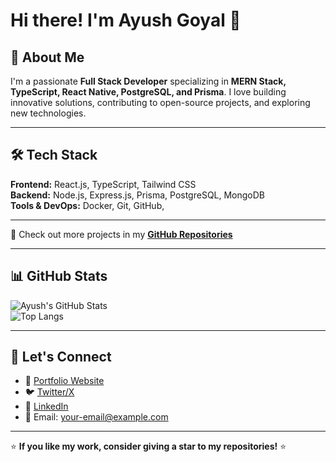 # Hi there! I'm Ayush Goyal 👋


## 🚀 About Me

I'm a passionate **Full Stack Developer** specializing in **MERN Stack, TypeScript, React Native, PostgreSQL, and Prisma**. I love building innovative solutions, contributing to open-source projects, and exploring new technologies. 


---

## 🛠️ Tech Stack

**Frontend:** React.js, TypeScript, Tailwind CSS  
**Backend:** Node.js, Express.js, Prisma, PostgreSQL, MongoDB  
**Tools & DevOps:** Docker, Git, GitHub,


---

📌 Check out more projects in my **[GitHub Repositories](https://github.com/agayushh)**

---

## 📊 GitHub Stats

![Ayush's GitHub Stats](https://github-readme-stats.vercel.app/api?username=agayushh&show_icons=true&theme=radical)  
![Top Langs](https://github-readme-stats.vercel.app/api/top-langs/?username=agayushh&layout=compact&theme=radical)

---

## 🤝 Let's Connect

- 🔗 [Portfolio Website](https://your-portfolio-url.com)  
- 🐦 [Twitter/X](https://twitter.com/your-twitter)  
- 💼 [LinkedIn](https://linkedin.com/in/ayush-goyal)  
- 📩 Email: your-email@example.com  

---

⭐ **If you like my work, consider giving a star to my repositories!** ⭐
